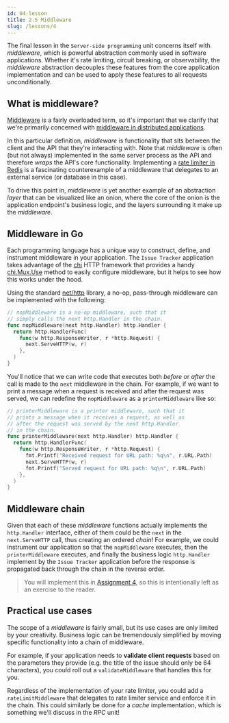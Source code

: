 ```yaml
---
id: 04-lesson
title: 2.5 Middleware
slug: /lessons/4
---
```


The final lesson in the `Server-side programming` unit concerns
itself with *middleware*, which is powerful abstraction commonly
used in software applications. Whether it's rate limiting, circuit
breaking, or observability, the *middleware* abstraction decouples
these features from the core application implementation and can be
used to apply these features to all requests unconditionally.

## What is middleware?

[Middleware][1] is a fairly overloaded term, so it's important that we clarify
that we're primarily concerned with [middleware in distributed applications][2].

In this particular definition, *middleware* is functionality that sits between
the client and the API that they're interacting with. Note that *middleware* is
often (but not always) implemented in the same server process as the API and
therefore *wraps* the API's core functionality. Implementing a [rate limiter
in Redis][3] is a fascinating counterexample of a middleware that delegates to
an external service (or database in this case).

To drive this point in, *middleware* is yet another example of an abstraction
*layer* that can be visualized like an onion, where the core of the onion is
the application endpoint's business logic, and the layers surrounding it make
up the *middleware*.

  [1]: https://en.wikipedia.org/wiki/Middleware
  [2]: https://en.wikipedia.org/wiki/Middleware_(distributed_applications)
  [3]: https://redislabs.com/redis-best-practices/basic-rate-limiting

## Middleware in Go

Each programming language has a unique way to construct, define, and instrument
middleware in your application. The `Issue Tracker` application takes advantage
of the [chi][4] HTTP framework that provides a handy [chi.Mux.Use][5] method to
easily configure middleware, but it helps to see how this works under the hood.

Using the standard [net/http][6] library, a no-op, pass-through middleware can be
implemented with the following:

```go
// nopMiddleware is a no-op middleware, such that it
// simply calls the next http.Handler in the chain.
func nopMiddleware(next http.Handler) http.Handler {
  return http.HandlerFunc(
    func(w http.ResponseWriter, r *http.Request) {
      next.ServeHTTP(w, r)
    },
  )
}
```

You'll notice that we can write code that executes both *before* or *after* the
call is made to the `next` middleware in the chain. For example, if we want to
print a message when a request is received and after the request was served, we
can redefine the `nopMiddleware` as a `printerMiddleware` like so:

```go
// printerMiddleware is a printer middleware, such that it
// prints a message when it receives a request, as well as
// after the request was served by the next http.Handler
// in the chain.
func printerMiddleware(next http.Handler) http.Handler {
  return http.HandlerFunc(
    func(w http.ResponseWriter, r *http.Request) {
      fmt.Printf("Received request for URL path: %q\n", r.URL.Path)
      next.ServeHTTP(w, r)
      fmt.Printf("Served request for URL path: %q\n", r.URL.Path)
    },
  )
}
```

  [4]: https://github.com/go-chi/chi
  [5]: https://pkg.go.dev/github.com/go-chi/chi#Mux.Use
  [6]: https://golang.org/pkg/net/http

## Middleware chain

Given that each of these *middleware* functions actually implements the `http.Handler`
interface, either of them could be the `next` in the `next.ServeHTTP` call, thus
creating an ordered *chain*! For example, we could instrument our application so that
the `nopMiddleware` executes, then the `printerMiddleware` executes, and finally the
business logic `http.Handler` implement by the `Issue Tracker` application before
the response is propagated back through the chain in the reverse order.

> You will implement this in [Assignment 4](./04-assignment.md), so this is
> intentionally left as an exercise to the reader.

## Practical use cases

The scope of a *middleware* is fairly small, but its use cases are only limited by
your creativity. Business logic can be tremendously simplified by moving specific
functionality into a chain of middleware.

For example, if your application needs to **validate client requests** based on the
parameters they provide (e.g. the title of the issue should only be 64 characters),
you could roll out a `validateMiddleware` that handles this for you.

Regardless of the implementation of your rate limiter, you could add a `rateLimitMiddleware`
that delegates to rate limiter service and enforce it in the chain. This could similarly
be done for a *cache* implementation, which is something we'll discuss in the *RPC* unit!

